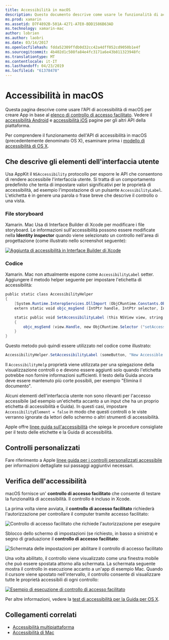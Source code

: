 ```yaml
---
title: Accessibilità in macOS
description: Questo documento descrive come usare le funzionalità di accessibilità di macOS in un'app xamarin. Mac. Vengono illustrati elementi dell'interfaccia utente che descrive gli storyboard e codice, i controlli personalizzati e accessibilità test.
ms.prod: xamarin
ms.assetid: D7F4892B-501A-4271-A7E0-BDD1586B63AD
ms.technology: xamarin-mac
author: lobrien
ms.author: laobri
ms.date: 03/14/2017
ms.openlocfilehash: fdda52309ffdb0d32cc42a4dff052cd9050b1e4f
ms.sourcegitcommit: 4b402d1c508fa84e4fc3171a6e43b811323948fc
ms.translationtype: MT
ms.contentlocale: it-IT
ms.lasthandoff: 04/23/2019
ms.locfileid: "61378478"
---
```

# <a name="accessibility-on-macos"></a>Accessibilità in macOS

Questa pagina descrive come usare l'API di accessibilità di macOS per creare App in base al [elenco di controllo di accesso facilitato](~/cross-platform/app-fundamentals/accessibility.md).
Vedere il [accessibilità Android](~/android/app-fundamentals/accessibility.md) e [accessibilità iOS](~/ios/app-fundamentals/accessibility.md) pagine per gli altri API della piattaforma.

Per comprendere il funzionamento dell'API di accessibilità in macOS (precedentemente denominato OS X), esaminare prima i [modello di accessibilità di OS X](https://developer.apple.com/library/mac/documentation/Accessibility/Conceptual/AccessibilityMacOSX/OSXAXmodel.html).

## <a name="describing-ui-elements"></a>Che descrive gli elementi dell'interfaccia utente

Usa AppKit il `NSAccessibility` protocollo per esporre le API che consentono di rendere accessibile l'interfaccia utente. Si tratta di un comportamento predefinito che tenta di impostare valori significativi per le proprietà di accessibilità, ad esempio l'impostazione di un pulsante `AccessibilityLabel`. L'etichetta è in genere una parola o frase breve che descrive il controllo o una vista.

### <a name="storyboard-files"></a>File storyboard

Xamarin. Mac Usa di Interface Builder di Xcode per modificare i file storyboard.
Le informazioni sull'accessibilità possono essere modificate nella **Identity inspector** quando viene selezionato un controllo nell'area di progettazione (come illustrato nello screenshot seguente):

[![Aggiunta di accessibilità in Interface Builder di Xcode](accessibility-images/xcode.png "aggiunta di accessibilità in Interface Builder di Xcode")](accessibility-images/xcode-large.png#lightbox)

### <a name="code"></a>Codice

Xamarin. Mac non attualmente espone come `AccessibilityLabel` setter.  Aggiungere il metodo helper seguente per impostare l'etichetta di accessibilità:

```csharp
public static class AccessibilityHelper
{
    [System.Runtime.InteropServices.DllImport (ObjCRuntime.Constants.ObjectiveCLibrary)]
    extern static void objc_msgSend (IntPtr handle, IntPtr selector, IntPtr label);

    static public void SetAccessibilityLabel (this NSView view, string value)
    {
        objc_msgSend (view.Handle, new ObjCRuntime.Selector ("setAccessibilityLabel:").Handle, new NSString (value).Handle);
    }
}
```

Questo metodo può quindi essere utilizzato nel codice come illustrato:

```csharp
AccessibilityHelper.SetAccessibilityLabel (someButton, "New Accessible Description");
```

Il `AccessibilityHelp` proprietà viene utilizzata per una spiegazione della visualizzazione controlli o e devono essere aggiunti solo quando l'etichetta potrebbe non fornire informazioni sufficienti. Il testo della Guida ancora deve essere mantenuto più corte possibili, per esempio "Elimina il documento".

Alcuni elementi dell'interfaccia utente non sono rilevanti per l'accesso accessibile (ad esempio un'etichetta accanto a un input che ha un proprio etichetta di accessibilità e Guida).
In questi casi, impostare `AccessibilityElement = false` in modo che questi controlli o le viste verranno ignorate da lettori dello schermo o altri strumenti di accessibilità.

Apple offre [linee guida sull'accessibilità](https://developer.apple.com/library/mac/documentation/Accessibility/Conceptual/AccessibilityMacOSX/EnhancingtheAccessibilityofStandardAppKitControls.html) che spiega le procedure consigliate per il testo delle etichette e la Guida di accessibilità.

## <a name="custom-controls"></a>Controlli personalizzati

Fare riferimento a Apple [linee guida per i controlli personalizzati accessibile](https://developer.apple.com/library/mac/documentation/Accessibility/Conceptual/AccessibilityMacOSX/ImplementingAccessibilityforCustomControls.html) per informazioni dettagliate sui passaggi aggiuntivi necessari.

## <a name="testing-accessibility"></a>Verifica dell'accessibilità

macOS fornisce un' **controllo di accesso facilitato** che consente di testare la funzionalità di accessibilità. Il controllo è incluso in Xcode.

La prima volta viene avviata, il **controllo di accesso facilitato** richiederà l'autorizzazione per controllare il computer tramite accesso facilitato:

![Controllo di accesso facilitato che richiede l'autorizzazione per eseguire](accessibility-images/accessibility-inspector-1.png "controllo di accesso facilitato che richiede l'autorizzazione per l'esecuzione")

Sblocco dello schermo di impostazioni (se richiesto, in basso a sinistra) e segno di graduazione il **controllo di accesso facilitato**:

![Schermata delle impostazioni per abilitare il controllo di accesso facilitato](accessibility-images/accessibility-inspector-2.png "schermata delle impostazioni per abilitare il controllo di accesso facilitato")

Una volta abilitato, il controllo viene visualizzato come una finestra mobile che può essere spostata attorno alla schermata. La schermata seguente mostra il controllo in esecuzione accanto a un'app di esempio Mac. Quando il cursore viene spostato nell'intervallo, il controllo consente di visualizzare tutte le proprietà accessibili di ogni controllo:

[![Esempio di esecuzione di controllo di accesso facilitato](accessibility-images/accessibility-example.png "esecuzione di esempio di controllo di accesso facilitato")](accessibility-images/accessibility-example-large.png#lightbox)

Per altre informazioni, vedere la [test di accessibilità per la Guida per OS X](https://developer.apple.com/library/mac/documentation/Accessibility/Conceptual/AccessibilityMacOSX/OSXAXTestingApps.html).



## <a name="related-links"></a>Collegamenti correlati

- [Accessibilità multipiattaforma](~/cross-platform/app-fundamentals/accessibility.md)
- [Accessibilità di Mac](https://www.apple.com/accessibility/mac/)
